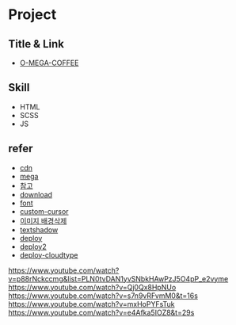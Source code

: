 # Project

## Title & Link

-   [O-MEGA-COFFEE](https://o-mega-coffee.netlify.app/)

## Skill

-   HTML
-   SCSS
-   JS

## refer

-   [cdn](https://cdnjs.com/libraries/Swiper)
-   [mega](https://www.mega-mgccoffee.com/#menu)
-   [참고](https://www.youtube.com/@codegrid/videos)
-   [download](https://yt5s.biz/enxj100/)
-   [font](https://fonts.google.com/)
-   [custom-cursor](https://custom-cursor.com/)
-   [이미지 배경삭제](https://www.remove.bg/)
-   [textshadow](https://freefrontend.com/css-text-shadow-effects/)
-   [deploy](https://www.youtube.com/watch?v=c9ul5iuBjrg&t=125s)
-   [deploy2](https://www.youtube.com/watch?v=WJtetccrv3o)
-   [deploy-cloudtype](https://cloudtype.io/)

https://www.youtube.com/watch?v=p88rNckccmg&list=PLN0tvDAN1yvSNbkHAwPzJ5O4pP_e2vyme
https://www.youtube.com/watch?v=Qj0Qx8HpNUo
https://www.youtube.com/watch?v=s7n9vRFvmM0&t=16s
https://www.youtube.com/watch?v=mxHoPYFsTuk
https://www.youtube.com/watch?v=e4Afka5IOZ8&t=29s
